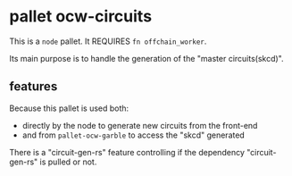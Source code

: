 # pallet ocw-circuits

This is a `node` pallet.
It REQUIRES `fn offchain_worker`.

Its main purpose is to handle the generation of the "master circuits(skcd)".

## features

Because this pallet is used both:
- directly by the node to generate new circuits from the front-end
- and from `pallet-ocw-garble` to access the "skcd" generated

There is a "circuit-gen-rs" feature controlling if the dependency "circuit-gen-rs" is pulled or not.